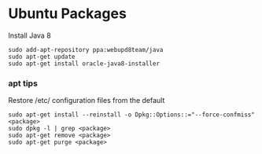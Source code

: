 # Ubuntu Packages

Install Java 8
~~~
sudo add-apt-repository ppa:webupd8team/java
sudo apt-get update
sudo apt-get install oracle-java8-installer
~~~

### apt tips

Restore /etc/ configuration files from the default
~~~
sudo apt-get install --reinstall -o Dpkg::Options::="--force-confmiss" <package>
sudo dpkg -l | grep <package>
sudo apt-get remove <package>
sudo apt-get purge <package>
~~~
